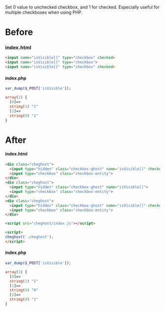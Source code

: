 Set 0 value to unchecked checkbox, and 1 for checked.
Especially useful for multiple checkboxes when using PHP.

# Before

### index.html
```html
<input name="isVisible[]" type="checkbox" checked>
<input name="isVisible[]" type="checkbox">
<input name="isVisible[]" type="checkbox" checked>
```

#### index.php
```php
var_dump($_POST['isVisible']);
```

```php
array(2) {
  [0]=>
  string(1) "1"
  [1]=>
  string(0) "1"
}
```

# After

#### index.html
```html
<div class="cheghost">
  <input type="hidden" class="checkbox-ghost" name="isVisible[]" checked>
  <input type="checkbox" class="checkbox-entity">
</div>
<div class="cheghost">
  <input type="hidden" class="checkbox-ghost" name="isVisible[]">
  <input type="checkbox" class="checkbox-entity">
</div>
<div class="cheghost">
  <input type="hidden" class="checkbox-ghost" name="isVisible[]" checked>
  <input type="checkbox" class="checkbox-entity">
</div>
```

```html
<script src="cheghost/index.js"></script>
```

```html
<script>
cheghost('.cheghost');
</script>
```

#### index.php
```php
var_dump($_POST['isVisible']);
```

```php
array(3) {
  [0]=>
  string(1) "1"
  [1]=>
  string(0) "0"
  [2]=>
  string(0) "1"
}
```
